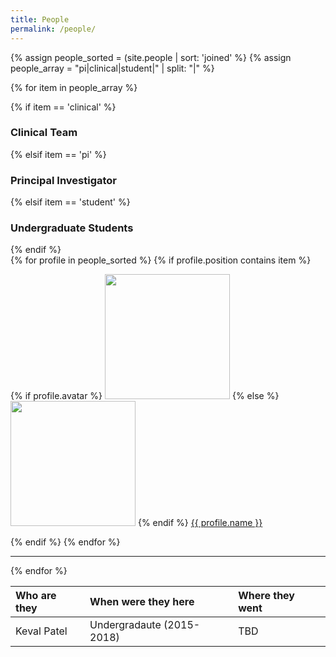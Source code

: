 ```yaml
---
title: People
permalink: /people/
---
```


{% assign people_sorted = (site.people | sort: 'joined' %}
{% assign people_array = "pi|clinical|student|" | split: "|" %}

{% for item in people_array %}

<div class="pos_header">
{% if item == 'clinical' %}
<h3>Clinical Team</h3>
 {% elsif item == 'pi' %}
<h3>Principal Investigator</h3>
 {% elsif item == 'student' %}
<h3>Undergraduate Students</h3>
{% endif %}
</div>

<div class="content list people">
  {% for profile in people_sorted %}
    {% if profile.position contains item %}
    <div class="list-item-people">
      <p class="list-post-title">
        {% if profile.avatar %}
        <a href="{{ site.baseurl }}{{ profile.url }}"><img width="200" src="{{site.baseurl}}/images/people/{{profile.avatar}}"></a>
        {% else %}
        <a href="{{ site.baseurl }}{{ profile.url }}"><img width="200" src="http://evansheline.com/wp-content/uploads/2011/02/facebook-Storm-Trooper.jpg"></a>
        {% endif %}
        <a class="name" href="{{ site.baseurl }}{{ profile.url }}">{{ profile.name }}</a>
      </p>
    </div>    
    {% endif %}
  {% endfor %}
</div>
<hr>
{% endfor %}


| Who are they | When were they here | Where they went |
| :------------- |:-------------| :-----------|
| Keval Patel | Undergradaute (2015-2018) | TBD |



